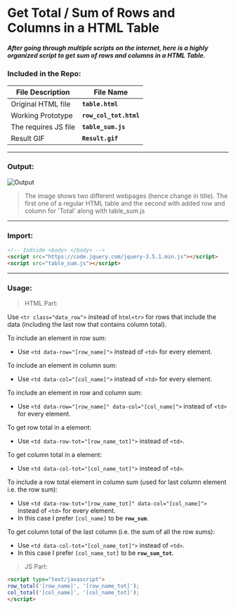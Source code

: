 # Get Total / Sum of Rows and Columns in a HTML Table

##### After going through multiple scripts on the internet, here is a highly organized script to get sum of rows and columns in a HTML Table.


### Included in the Repo:
| File Description | File Name |
| --- | --- |
| Original HTML file | **`table.html`** |
| Working Prototype | **`row_col_tot.html`** | 
| The requires JS file | **`table_sum.js`** |
| Result GIF | **`Result.gif`** | 	 

---


### Output:
<img src="https://github.com/KodingWithKunal/table_tot/blob/master/Result.gif?s=200" title="" alt="Output">

> The image shows two different webpages (hence change in title). The first one of a regular HTML table and the second with added row and column for 'Total' along with table_sum.js

---


### Import:
```html
<!-- Indside <body> </body> -->
<script src="https://code.jquery.com/jquery-3.5.1.min.js"></script>
<script src="table_sum.js"></script>
```

---


### Usage:

> HTML Part:

Use `<tr class="data_row">` instead of `html<tr>` for rows that include the data (including the last row that contains column total).

To include an element in row sum:
- Use `<td data-row="[row_name]">` instead of `<td>` for every element.

To include an element in column sum: 
- Use `<td data-col="[col_name]">` instead of `<td>` for every element.

To include an element in row and column sum:
- Use `<td data-row="[row_name]" data-col="[col_name]">` instead of `<td>` for every element.

To get row total in a element:
- Use `<td data-row-tot="[row_name_tot]">` instead of `<td>`.

To get column total in a element:
- Use `<td data-col-tot="[col_name_tot]">` instead of `<td>`.

To include a row total element in column sum (used for last column element i.e. the row sum):
- Use `<td data-row-tot="[row_name_tot]" data-col="[col_name]">` instead of `<td>` for every element.
- In this case I prefer `[col_name]` to be **`row_sum`**.

To get column total of the last column (i.e. the sum of all the row sums):
- Use `<td data-col-tot="[col_name_tot]">` instead of `<td>`.
- In this case I prefer `[col_name_tot]` to be **`row_sum_tot`**.


> JS Part:
```html
<script type="text/javascript">
row_total('[row_name]', '[row_name_tot]');
col_total('[col_name]', '[col_name_tot]');
</script>
```
	
	
	
